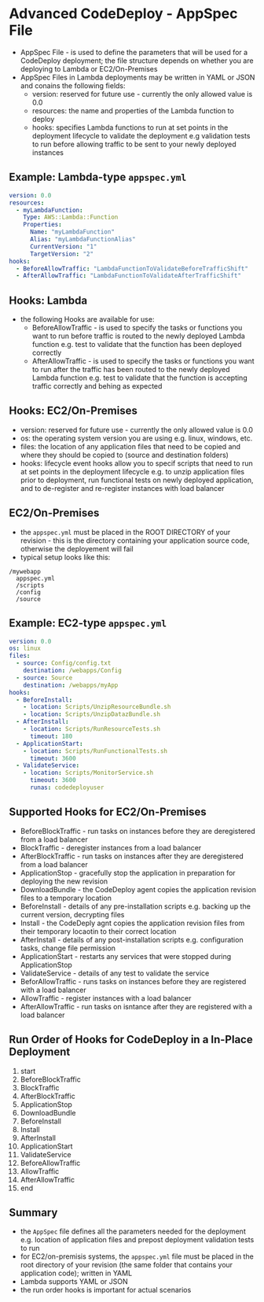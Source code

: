 # Advanced CodeDeploy - AppSpec File
- AppSpec File - is used to define the parameters that will be used for a CodeDeploy deployment; the file structure depends on whether you are deploying to Lambda or EC2/On-Premises
- AppSpec Files in Lambda deployments may be written in YAML or JSON and conains the following fields:
  - version: reserved for future use - currently the only allowed value is 0.0
  - resources: the name and properties of the Lambda function to deploy
  - hooks: specifies Lambda functions to run at set points in the deployment lifecycle to validate the deployment e.g validation tests to run before allowing traffic to be sent to your newly deployed instances

## Example: Lambda-type `appspec.yml`
```yaml
version: 0.0
resources:
  - myLambdaFunction:
    Type: AWS::Lambda::Function
    Properties:
      Name: "myLambdaFunction"
      Alias: "myLambdaFunctionAlias"
      CurrentVersion: "1"
      TargetVersion: "2"
hooks:
  - BeforeAllowTraffic: "LambdaFunctionToValidateBeforeTrafficShift"
  - AfterAllowTraffic: "LambdaFunctionToValidateAfterTrafficShift"
```

## Hooks: Lambda
- the following Hooks are available for use:
  - BeforeAllowTraffic - is used to specify the tasks or functions you want to run before traffic is routed to the newly deployed Lambda function e.g. test to validate that the function has been deployed correctly
  - AfterAllowTraffic - is used to specify the tasks or functions you want to run after the traffic has been routed to the newly deployed Lambda function e.g. test to validate that the function is accepting traffic correctly and behing as expected

## Hooks: EC2/On-Premises
- version: reserved for future use - currently the only allowed value is 0.0
- os: the operating system version you are using e.g. linux, windows, etc.
- files: the location of any application files that need to be copied and where they should be copied to (source and destination folders)
- hooks: lifecycle event hooks allow you to specif scripts that need to run at set points in the deployment lifecycle e.g. to unzip application files prior to deployment, run functional tests on newly deployed application, and to de-register and re-register instances with load balancer

## EC2/On-Premises
- the `appspec.yml` must be placed in the ROOT DIRECTORY of your revision - this is the directory containing your application source code, otherwise the deployement will fail
- typical setup looks like this:
```
/mywebapp
  appspec.yml
  /scripts
  /config
  /source
```

## Example: EC2-type `appspec.yml`
```yaml
version: 0.0
os: linux
files:
  - source: Config/config.txt
    destination: /webapps/Config
  - source: Source
    destination: /webapps/myApp
hooks:
  - BeforeInstall:
    - location: Scripts/UnzipResourceBundle.sh
    - location: Scripts/UnzipDatazBundle.sh
  - AfterInstall:
    - location: Scripts/RunResourceTests.sh
      timeout: 180
  - ApplicationStart:
    - location: Scripts/RunFunctionalTests.sh
      timeout: 3600
  - ValidateService:
    - location: Scripts/MonitorService.sh
      timeout: 3600
      runas: codedeployuser

```

## Supported Hooks for EC2/On-Premises
- BeforeBlockTraffic - run tasks on instances before they are deregistered from a load balancer
- BlockTraffic - deregister instances from a load balancer
- AfterBlockTraffic - run tasks on instances after they are deregistered from a load balancer
- ApplicationStop - gracefully stop the application in preparation for deploying the new revision
- DownloadBundle - the CodeDeploy agent copies the application revision files to a temporary location
- BeforeInstall - details of any pre-installation scripts e.g. backing up the current version, decrypting files
- Install - the CodeDeply agnt copies the application revision files from their temporary locaotin to their correct location
- AfterInstall - details of any post-installation scripts e.g. configuration tasks, change file permission
- ApplicationStart - restarts any services that were stopped during ApplicationStop
- ValidateService - details of any test to validate the service
- BeforAllowTraffic - runs tasks on instances before they are registered with a load balancer
- AllowTraffic - register instances with a load balancer
- AfterAllowTraffic - run tasks on isntance after they are registered with a load balancer

## Run Order of Hooks for CodeDeploy in a In-Place Deployment
1. start
2. BeforeBlockTraffic
3. BlockTraffic
4. AfterBlockTraffic
5. ApplicationStop
6. DownloadBundle
7. BeforeInstall
8. Install
9. AfterInstall
10. ApplicationStart
11. ValidateService
12. BeforeAllowTraffic
13. AllowTraffic
14. AfterAllowTraffic
15. end

## Summary
- the `AppSpec` file defines all the parameters needed for the deployment e.g. location of application files and prepost deployment validation tests to run
- for EC2/on-premisis systems, the `appspec.yml` file must be placed in the root directory of your revision (the same folder that contains your application code); written in YAML
- Lambda supports YAML or JSON
- the run order hooks is important for actual scenarios